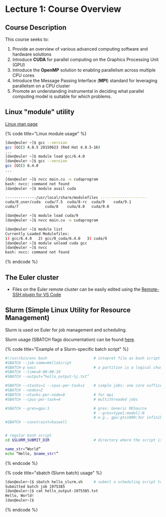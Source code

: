 # Lecture 1: Course Overview

## Course Description

This course seeks to: 

1. Provide an overview of various advanced computing software and hardware solutions
2. Introduce **CUDA** for parallel computing on the Graphics Processing Unit \(GPU\)
3. Introduce the **OpenMP** solution to enabling parallelism across multiple CPU cores
4. Introduce the Message Passing Interface \(**MPI**\) standard for leveraging parallelism on a CPU cluster
5. Promote an understanding instrumental in deciding what parallel computing model is suitable for which problems.

## Linux "module" utility

[Linux man page](https://linux.die.net/man/1/module)

{% code title="Linux module usage" %}
```bash
[dan@euler ~]$ gcc --version
gcc (GCC) 4.8.5 20150623 (Red Hat 4.8.5-16)
...
[dan@euler ~]$ module load gcc/6.4.0
[dan@euler ~]$ gcc --version
gcc (GCC) 6.4.0
...

[dan@euler ~]$ nvcc main.cu -o cudaprogram
bash: nvcc: command not found
[dan@euler ~]$ module avail cuda

--------------/usr/local/share/modulefiles ---------------------
cuda/0_user/cuda  cuda/7.5  cuda/8-rc  cuda/9    cuda/9.1  
cuda/7            cuda/8    cuda/8.0   cuda/9.0

[dan@euler ~]$ module load cuda/9
[dan@euler ~]$ nvcc main.cu -o cudaprogram

[dan@euler ~]$ module list
Currently Loaded Modulefiles:
1) gcc/6.4.0   2) gcc/0_cuda/6.4.0   3) cuda/9
[dan@euler ~]$ module unload cuda gcc
[dan@euler ~]$ nvcc
bash: nvcc: command not found
```
{% endcode %}

## The Euler cluster

* Files on the Euler remote cluster can be easily edited using the [Remote-SSH plugin for VS Code](https://marketplace.visualstudio.com/items?itemName=ms-vscode-remote.remote-ssh)

## Slurm \(Simple Linux Utility for Resource Management\)

Slurm is used on Euler for job management and scheduling.

Slurm usage \(SBATCH flags documentation\) can be found [here](https://slurm.schedmd.com/sbatch.html).

{% code title="Example of a Slurm-specific batch script" %}
```bash
#!/usr/bin/env bash                     # intepret file as bash script
#SBATCH --job-name=HelloScript
#SBATCH-p wacc                          # a partition is a logical chunk of cluster
#SBATCH --time=0-00:00:10
#SBATCH --output=“hello_output-%j.txt”

#SBATCH --ntasks=1 --cpus-per-task=1    # simple jobs: one core suffices
#SBATCH --nodes=2
#SBATCH --ntasks-per-node=8             # for mpi
#SBATCH --cpus-per-task=4               # multithreaded jobs

#SBATCH --gres=gpu:1                    # gres: Generic RESource
                                        # --gres=type[:model]:N
                                        # e.g., gpu:gtx1080:3or infiniband:1                                        
#SBATCH --constraint=haswell


# regular bash script
cd $SLURM_SUBMIT_DIR                    # directory where the script is submitted from

name_str=“World”
echo “Hello, $name_str!”
```
{% endcode %}

{% code title="sbatch \(Slurm batch\) usage" %}
```bash
[dan@euler~]$ sbatch hello_slurm.sh     # submit a scheduling script to Slurm
Submitted batch job 1975385
[dan@euler~]$ cat hello_output-1975385.txt
Hello, World!
[dan@euler~]$
```
{% endcode %}

